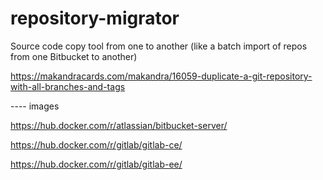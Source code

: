 # repository-migrator


Source code copy tool from one to another (like a batch import of repos from one Bitbucket to another)

https://makandracards.com/makandra/16059-duplicate-a-git-repository-with-all-branches-and-tags

---- images

https://hub.docker.com/r/atlassian/bitbucket-server/

https://hub.docker.com/r/gitlab/gitlab-ce/

https://hub.docker.com/r/gitlab/gitlab-ee/
